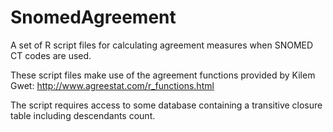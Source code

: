 # SnomedAgreement

A set of R script files for calculating agreement measures when SNOMED CT codes are used.

These script files make use of the agreement functions provided by Kilem Gwet: http://www.agreestat.com/r_functions.html

The script requires access to some database containing a transitive closure table including descendants count.
